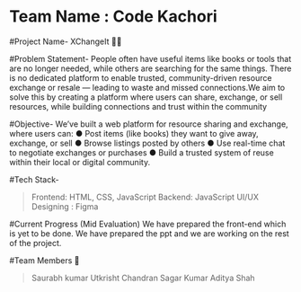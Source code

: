 
# Team Name : Code Kachori

#Project Name-
XChangeIt 🛒🧠

#Problem Statement-
People often have useful items like books or tools that are no longer needed, while others are searching for the same things. There is no dedicated platform to enable trusted, community-driven resource exchange or resale — leading to waste and missed connections.We aim to solve this by creating a platform where users can share, exchange, or sell resources, while building connections and trust within the community

#Objective-
We’ve built a web platform for resource sharing and exchange, where users can: 
● Post items (like books) they want to give away,
exchange, or sell
● Browse listings posted by others
● Use real-time chat to negotiate exchanges or
purchases
● Build a trusted system of reuse within their local or
digital community.

#Tech Stack-
>Frontend: HTML, CSS, JavaScript
>Backend: JavaScript
>UI/UX Designing : Figma

#Current Progress (Mid Evaluation)
We have prepared the front-end which is yet to be done. We have prepared the ppt and we are working on the rest of the project.

#Team Members 👥
> Saurabh kumar 
> Utkrisht Chandran
> Sagar Kumar
> Aditya Shah
